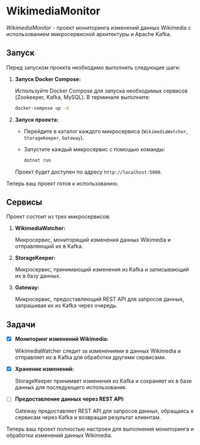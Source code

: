 # WikimediaMonitor

*WikimediaMonitor* - проект мониторинга изменений данных Wikimedia с использованием микросервисной архитектуры и Apache Kafka.

## Запуск

Перед запуском проекта необходимо выполнить следующие шаги:

1. **Запуск Docker Compose:**
   
   Используйте Docker Compose для запуска необходимых сервисов (Zookeeper, Kafka, MySQL). В терминале выполните:

   ```bash
   docker-compose up -d
   ```

2. **Запуск проекта:**
   
   - Перейдите в каталог каждого микросервиса (`WikimediaWatcher`, `StorageKeeper`, `Gateway`).
   - Запустите каждый микросервис с помощью команды:

     ```bash
     dotnet run
     ```

   Проект будет доступен по адресу `http://localhost:5000`.

Теперь ваш проект готов к использованию.

## Сервисы

Проект состоит из трех микросервисов:

1. **WikimediaWatcher:**
   
   Микросервис, мониторящий изменения данных Wikimedia и отправляющий их в Kafka.

2. **StorageKeeper:**
   
   Микросервис, принимающий изменения из Kafka и записывающий их в базу данных.

3. **Gateway:**
   
   Микросервис, предоставляющий REST API для запросов данных, запрашивая их из Kafka через очередь.

## Задачи

- [x] **Мониторинг изменений Wikimedia:**
   
   WikimediaWatcher следит за изменениями в данных Wikimedia и отправляет их в Kafka для обработки другими сервисами.

- [x] **Хранение изменений:**
   
   StorageKeeper принимает изменения из Kafka и сохраняет их в базе данных для последующего использования.

- [ ] **Предоставление данных через REST API:**
   
   Gateway предоставляет REST API для запросов данных, обращаясь к сервисам через Kafka и возвращая результат клиентам.

Теперь ваш проект полностью настроен для выполнения мониторинга и обработки изменений данных Wikimedia.

